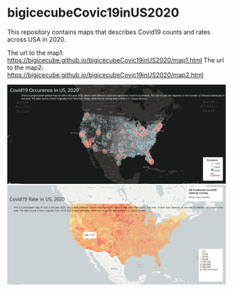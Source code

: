 # bigicecubeCovic19inUS2020
This repository contains maps that describes Covid19 counts and rates across USA in 2020.

The url to the map1: https://bigicecube.github.io/bigicecubeCovic19inUS2020/map1.html
The url to the map2: https://bigicecube.github.io/bigicecubeCovic19inUS2020/map2.html

![Map1 Screenshot](img/Map1.PNG)
![Map2 Screenshot](img/Map2.PNG)
